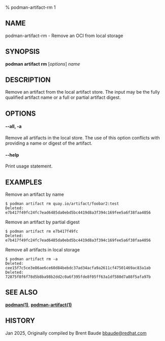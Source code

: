 % podman-artifact-rm 1

## NAME
podman\-artifact\-rm - Remove an OCI from local storage

## SYNOPSIS
**podman artifact rm** [*options*] *name*

## DESCRIPTION

Remove an artifact from the local artifact store.  The input may be the fully
qualified artifact name or a full or partial artifact digest.

## OPTIONS

#### **--all**, **-a**

Remove all artifacts in the local store.  The use of this option conflicts with
providing a name or digest of the artifact.

#### **--help**

Print usage statement.


## EXAMPLES

Remove an artifact by name

```
$ podman artifact rm quay.io/artifact/foobar2:test
Deleted: e7b417f49fc24fc7ead6485da0ebd5bc4419d8a3f394c169fee5a6f38faa4056
```

Remove an artifact by partial digest

```
$ podman artifact rm e7b417f49fc
Deleted: e7b417f49fc24fc7ead6485da0ebd5bc4419d8a3f394c169fee5a6f38faa4056
```

Remove all artifacts in local storage
```
$ podman artifact rm -a
Deleted: cee15f7c5ce3e86ae6ce60d84bebdc37ad34acfa9a2611cf47501469ac83a1ab
Deleted: 72875f8f6f78d5b8ba98b2dd2c0a6f395fde8f05ff63a1df580d7a88f5afa97b
```

## SEE ALSO
**[podman(1)](podman.1.md)**, **[podman-artifact(1)](podman-artifact.1.md)**

## HISTORY
Jan 2025, Originally compiled by Brent Baude <bbaude@redhat.com>
